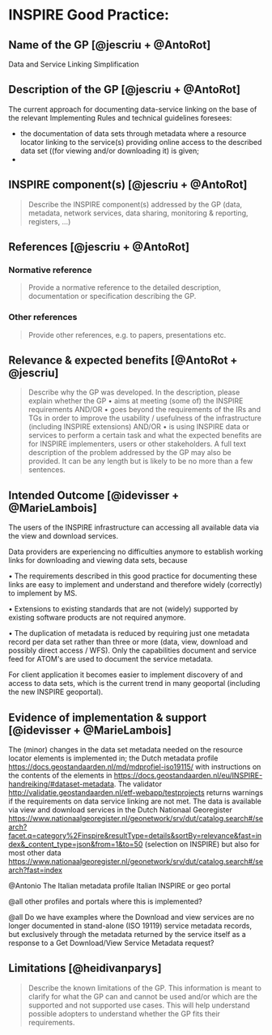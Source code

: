 # INSPIRE Good Practice: <Name>
  
## Name of the GP [@jescriu + @AntoRot]
Data and Service Linking Simplification

## Description of the GP [@jescriu + @AntoRot]
The current approach for documenting data-service linking on the base of the relevant Implementing Rules and technical guidelines foresees:
  - the documentation of data sets through metadata where a resource locator linking to the service(s) providing online access to the described data set ((for viewing and/or downloading it) is given;
  - 

  
## INSPIRE component(s) [@jescriu + @AntoRot]
> Describe the INSPIRE component(s) addressed by the GP (data, metadata, network services, data sharing, monitoring & reporting, registers, …)

  
## References [@jescriu + @AntoRot]
### Normative reference
> Provide a normative reference to the detailed description, documentation or specification describing the GP.

  
### Other references
> Provide other references, e.g. to papers, presentations etc.

  
## Relevance & expected benefits [@AntoRot + @jescriu]
> Describe why the GP was developed. In the description, please explain whether the GP 
> •	aims at meeting (some of) the INSPIRE requirements  AND/OR
> •	goes beyond the requirements of the IRs and TGs in order to improve the usability / usefulness of the infrastructure (including INSPIRE extensions) AND/OR
> •	is using INSPIRE data or services to perform a certain task
> and what the expected benefits are for INSPIRE implementers, users or other stakeholders.
> A full text description of the problem addressed by the GP may also be provided. It can be any length but is likely to be no more than a few sentences. 

  
## Intended Outcome [@idevisser + @MarieLambois]

  The users of the INSPIRE infrastructure can accessing all available data via the view and download services.
  
  Data providers are experiencing no difficulties anymore to establish working links for downloading and viewing data sets, because  
  
•	The requirements described in this good practice for documenting these links are easy to implement and understand and therefore widely (correctly) to implement by MS.

•	Extensions to existing standards that are not (widely) supported by existing software products are not required anymore.

• The duplication of metadata is reduced by requiring just one metadata record per data set rather than three or more (data, view, download and possibly direct access / WFS). Only the capabilities document and service feed for ATOM's are used to document the service metadata.
  
For client application it becomes easier to implement discovery of and access to data sets, which is the current trend in many geoportal (including the new INSPIRE geoportal).
  
  
## Evidence of implementation & support [@idevisser + @MarieLambois]
  
The (minor) changes in the data set metadata needed on the resource locator elements is implemented in; 
the Dutch metadata profile https://docs.geostandaarden.nl/md/mdprofiel-iso19115/ with instructions on the contents of the elements in https://docs.geostandaarden.nl/eu/INSPIRE-handreiking/#dataset-metadata. 
The validator http://validatie.geostandaarden.nl/etf-webapp/testprojects returns warnings if the requirements on data service linking are not met.
The data is available via view and download services in the Dutch Nationaal Georegister https://www.nationaalgeoregister.nl/geonetwork/srv/dut/catalog.search#/search?facet.q=category%2Finspire&resultType=details&sortBy=relevance&fast=index&_content_type=json&from=1&to=50 (selection on INSPIRE) but also for most other data https://www.nationaalgeoregister.nl/geonetwork/srv/dut/catalog.search#/search?fast=index

@Antonio The Italian metadata profile 
Italian INSPIRE or geo portal 
  
@all other profiles and portals where this is implemented?

@all
Do we have examples where the Download and view services are no longer documented in stand-alone (ISO 19119) service metadata records, but exclusively through the metadata returned by the service itself as a response to a Get Download/View Service Metadata request?


  
## Limitations [@heidivanparys]
> Describe the known limitations of the GP. This information is meant to clarify for what the GP can and cannot be used and/or which are the supported and not supported use cases. This will help understand possible adopters to understand whether the GP fits their requirements.

  
